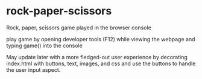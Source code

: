 # rock-paper-scissors

Rock, paper, scissors game played in the browser console

play game by opening developer tools (F12) while viewing the webpage and typing game() into the console

May update later with a more fledged-out user experience by decorating index.html with buttons, text, images, and css and use the buttons to handle the user input aspect.